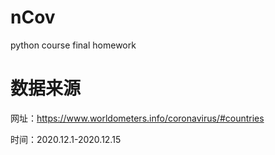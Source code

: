 # nCov
python course final homework

# 数据来源
网址：https://www.worldometers.info/coronavirus/#countries

时间：2020.12.1-2020.12.15
